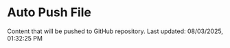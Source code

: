 # Auto Push File

Content that will be pushed to GitHub repository.
Last updated: 08/03/2025, 01:32:25 PM